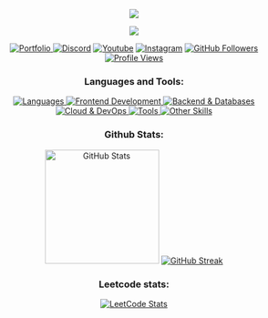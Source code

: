 

<p align="center"><img src="https://git-profile-readme-banner.vercel.app/api/python?username=v1pinx&txt=Software%20Developer"> </p>
<p align="center"><a href="https://discord.com/users/588300195901734929"><img src="https://lanyard.kyrie25.dev/api/588300195901734929?imgStyle=square&imgBorderRadius=15px"></a></p>
<p align="center">
<a href="https://vipindev.me">
  <img alt="Portfolio" src="https://img.shields.io/badge/-Portfolio-000000?style=for-the-badge&logo=&logoColor=white"/>
  </a>
  <a href="https://discord.gg/v1pin"><img alt="Discord" src="https://img.shields.io/badge/-Discord-7289DA?style=for-the-badge&logo=discord&logoColor=white"/></a>
  <a href="https://www.youtube.com/@solved.youtube"><img alt="Youtube" src="https://img.shields.io/badge/-Youtube-FF0000?style=for-the-badge&logo=youtube&logoColor=white"/></a>
  <a href="https://www.instagram.com/v1pinx/"><img alt="Instagram" src="https://img.shields.io/badge/Instagram-E4405F?style=for-the-badge&logo=instagram&logoColor=white"/></a>
  <a href="https://github.com/v1pinx"><img alt="GitHub Followers" src="https://img.shields.io/github/followers/v1pinx?color=236ad3&style=for-the-badge&logo=github&label=Follow"/></a>
  <a href="https://github.com/v1pinx">
    <img src="https://komarev.com/ghpvc/?username=v1pinx&style=for-the-badge&color=brightgreen" alt="Profile Views">
  </a>
</p>


<h3 align="center">Languages and Tools:</h3>
<p align="center">
  <a href="https://github.com/v1pinx">
    <img src="https://skillicons.dev/icons?i=c,cpp,java,python,javascript,typescript&perline=6" alt="Languages">
    <img src="https://skillicons.dev/icons?i=html,css,tailwind,react,next,vite&perline=6" alt="Frontend Development">
    <img src="https://skillicons.dev/icons?i=nodejs,express,mongodb,mysql,postgres,prisma&perline=6" alt="Backend & Databases">
    <img src="https://skillicons.dev/icons?i=aws,gcp,firebase,docker,vercel,replit&perline=6" alt="Cloud & DevOps">
    <img src="https://skillicons.dev/icons?i=git,github,gitlab,vscode,powershell,postman&perline=6" alt="Tools">
    <img src="https://skillicons.dev/icons?i=linkedin,discord,kali,linux,jquery&perline=5" alt="Other Skills">
  </a>
</p>


<h3 align="center">Github Stats:</h3>
<p align="center">
  <img height="200px" src="https://github-readme-stats.vercel.app/api?username=v1pinx&hide_border=true&show_icons=true&count_private=true&theme=gruvbox&bg_color=151515" alt="GitHub Stats">
  <a href="https://github.com/v1pinx">      
    <img title="GitHub Streak" src="https://github-readme-streak-stats.herokuapp.com/?user=v1pinx&theme=dark&hide_border=true&stroke=f53b3b" alt="GitHub Streak">
  </a> 
</p>
<h3 align="center">Leetcode stats:</h3>

<p align="center">
  <a href="https://leetcode.com/v1pin">
  <img src="https://leetcard.jacoblin.cool/v1pin?theme=dark&font=Gilda%20Display&ext=heatmap" alt="LeetCode Stats">
  </a>
</p>
